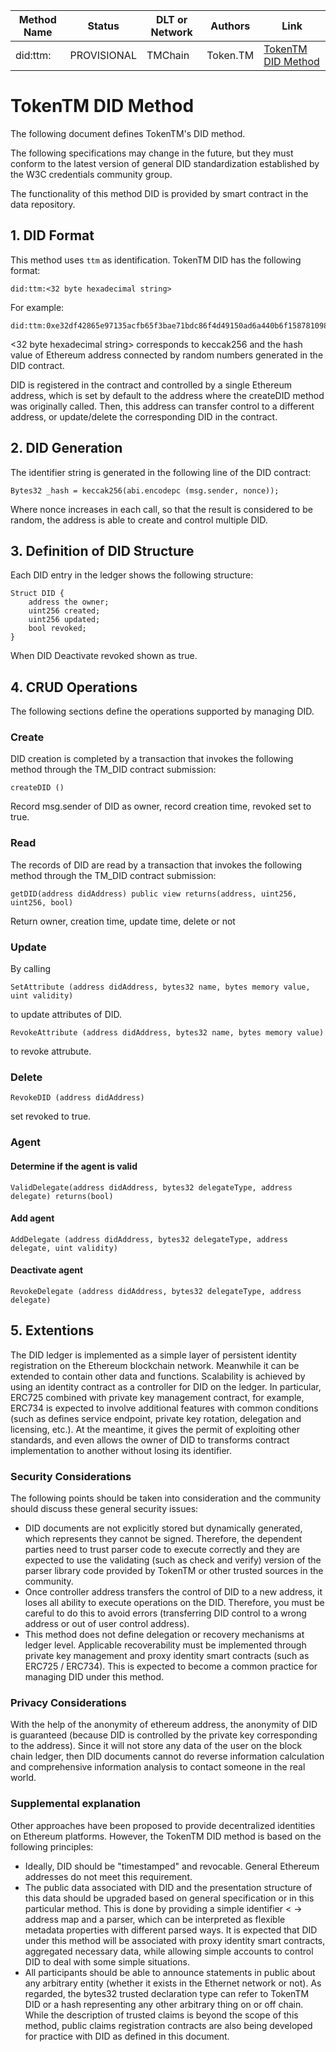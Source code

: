
Method Name| Status | DLT or Network | Authors | Link
---|---|---|---|---
did:ttm: | PROVISIONAL | TMChain | Token.TM | [TokenTM DID Method](https://github.com/TokenTM/TM-DID)


# TokenTM DID Method
The following document defines TokenTM's DID method.

The following specifications may change in the future, but they must conform to the latest version of general DID standardization established by the W3C credentials community group.

The functionality of this method DID is provided by smart contract in the data repository.

## 1. DID Format
This method uses ```ttm``` as identification. TokenTM DID has the following format:

```
did:ttm:<32 byte hexadecimal string>
```

For example:

```
did:ttm:0xe32df42865e97135acfb65f3bae71bdc86f4d49150ad6a440b6f15878109880a
```

<32 byte hexadecimal string> corresponds to keccak256 and the hash value of Ethereum address connected by random numbers generated in the DID contract.

DID is registered in the contract and controlled by a single Ethereum address, which is set by default to the address where the createDID method was originally called. Then, this address can transfer control to a different address, or update/delete the corresponding DID in the contract.
## 2. DID Generation
The identifier string is generated in the following line of the DID contract:

```
Bytes32 _hash = keccak256(abi.encodepc (msg.sender, nonce));
```

Where nonce increases in each call, so that the result is considered to be random, the address is able to create and control multiple DID.

## 3. Definition of DID Structure 
Each DID entry in the ledger shows the following structure:
```
Struct DID {
	address the owner;
	uint256 created;
	uint256 updated;
	bool revoked;
}
```

When DID Deactivate revoked shown as true.

## 4. CRUD Operations
The following sections define the operations supported by managing DID.
### Create
DID creation is completed by a transaction that invokes the following method through the TM_DID contract submission:

```
createDID ()
```

Record msg.sender of DID as owner, record creation time, revoked set to true.

### Read
The records of DID are read by a transaction that invokes the following method through the TM_DID contract submission:
```
getDID(address didAddress) public view returns(address, uint256, uint256, bool)
```

Return owner, creation time, update time, delete or not
### Update
By calling 
```
SetAttribute (address didAddress, bytes32 name, bytes memory value, uint validity)
```
to update attributes of DID.
```
RevokeAttribute (address didAddress, bytes32 name, bytes memory value)
```
to revoke attrubute.
### Delete
```
RevokeDID (address didAddress)
```
set revoked to true.

### Agent
#### Determine if the agent is valid

```
ValidDelegate(address didAddress, bytes32 delegateType, address delegate) returns(bool)
```
#### Add agent
```
AddDelegate (address didAddress, bytes32 delegateType, address delegate, uint validity)
```
#### Deactivate agent

```
RevokeDelegate (address didAddress, bytes32 delegateType, address delegate)
```

## 5. Extentions
The DID ledger is implemented as a simple layer of persistent identity registration on the Ethereum blockchain network. Meanwhile it can be extended to contain other data and functions. Scalability is achieved by using an identity contract as a controller for DID on the ledger. In particular, ERC725 combined with private key management contract, for example, ERC734 is expected to involve additional features with common conditions (such as defines service endpoint, private key rotation, delegation and licensing, etc.). At the meantime, it gives the permit of exploiting other standards, and even allows the owner of DID to transforms contract implementation to another without losing its identifier.
### Security Considerations
The following points should be taken into consideration and the community should discuss these general security issues:

- DID documents are not explicitly stored but dynamically generated, which represents they cannot be signed. Therefore, the dependent parties need to trust parser code to execute correctly and they are expected to use the validating (such as check and verify) version of the parser library code provided by TokenTM or other trusted sources in the community.
- Once controller address transfers the control of DID to a new address, it loses all ability to execute operations on the DID. Therefore, you must be careful to do this to avoid errors (transferring DID control to a wrong address or out of user control address).
- This method does not define delegation or recovery mechanisms at ledger level. Applicable recoverability must be implemented through private key management and proxy identity smart contracts (such as ERC725 / ERC734). This is expected to become a common practice for managing DID under this method.
### Privacy Considerations
With the help of the anonymity of ethereum address, the anonymity of DID is guaranteed (because DID is controlled by the private key corresponding to the address). Since it will not store any data of the user on the block chain ledger, then DID documents cannot do reverse information calculation and comprehensive information analysis to contact someone in the real world.
### Supplemental explanation
Other approaches have been proposed to provide decentralized identities on Ethereum platforms. However, the TokenTM DID method is based on the following principles:
- Ideally, DID should be "timestamped" and revocable. General Ethereum addresses do not meet this requirement.
- The public data associated with DID and the presentation structure of this data should be upgraded based on general specification or in this particular method. This is done by providing a simple identifier < -> address map and a parser, which can be interpreted as flexible metadata properties with different parsed ways. It is expected that DID under this method will be associated with proxy identity smart contracts, aggregated necessary data, while allowing simple accounts to control DID to deal with some simple situations.
- All participants should be able to announce statements in public about any arbitrary entity (whether it exists in the Ethernet network or not). As regarded, the bytes32 trusted declaration type can refer to TokenTM DID or a hash representing any other arbitrary thing on or off chain. While the description of trusted claims is beyond the scope of this method, public claims registration contracts are also being developed for practice with DID as defined in this document.
